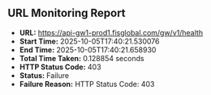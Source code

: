 ## URL Monitoring Report

- **URL:** https://api-gw1-prod1.fisglobal.com/gw/v1/health
- **Start Time:** 2025-10-05T17:40:21.530076
- **End Time:** 2025-10-05T17:40:21.658930
- **Total Time Taken:** 0.128854 seconds
- **HTTP Status Code:** 403
- **Status:** Failure
- **Failure Reason:** HTTP Status Code: 403
